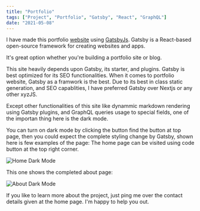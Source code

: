 ```yaml
---
title: "Portfolio"
tags: ["Project", "Portfolio", "Gatsby", "React", "GraphQL"]
date: "2021-05-08"
---
```


I have made this portfolio <a href="https://jyrj.github.io" target="_blank">website</a> using <a href="https://www.gatsbyjs.com/" target="_blank">GatsbyJs</a>. Gatsby is a React-based open-source framework for creating websites and apps. 

It's great option whether you're building a portfolio site or blog.

This site heavily depends upon Gatsby, its starter, and plugins. Gatsby is best optimized for its SEO functionalities. When it comes to portfolio website, Gatsby as a framwork is the best. Due to its best in class static generation, and SEO capablities, I have preferred Gatsby over Nextjs or any other xyzJS.

Except other functionalities of this site like dynammic markdown rendering using Gatsby plugins, and GraphQL queries usage to special fields, one of the importan thing here is the dark mode.

You can turn on dark mode by clicking the button find the button at top page,
then you could expect the complete styling change by Gatsby, shown here is few examples of the page:
The home page can be visited using code button at the top right corner.

![Home Dark Mode](./home-dark.png)

This one shows the completed about page:

![About Dark Mode](./about-dark.png)

If you like to learn more about the project, just ping me over the contact details given at the home page. I'm happy to help you out.






